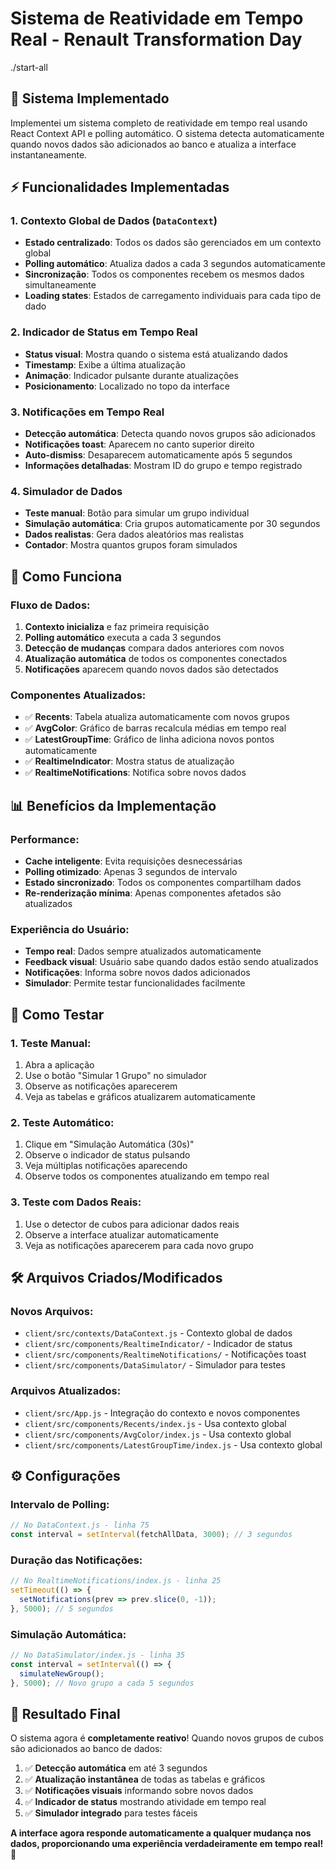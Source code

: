# Sistema de Reatividade em Tempo Real - Renault Transformation Day
./start-all

## 🚀 Sistema Implementado

Implementei um sistema completo de reatividade em tempo real usando React Context API e polling automático. O sistema detecta automaticamente quando novos dados são adicionados ao banco e atualiza a interface instantaneamente.

## ⚡ Funcionalidades Implementadas

### 1. **Contexto Global de Dados (`DataContext`)**
- **Estado centralizado**: Todos os dados são gerenciados em um contexto global
- **Polling automático**: Atualiza dados a cada 3 segundos automaticamente
- **Sincronização**: Todos os componentes recebem os mesmos dados simultaneamente
- **Loading states**: Estados de carregamento individuais para cada tipo de dado

### 2. **Indicador de Status em Tempo Real**
- **Status visual**: Mostra quando o sistema está atualizando dados
- **Timestamp**: Exibe a última atualização
- **Animação**: Indicador pulsante durante atualizações
- **Posicionamento**: Localizado no topo da interface

### 3. **Notificações em Tempo Real**
- **Detecção automática**: Detecta quando novos grupos são adicionados
- **Notificações toast**: Aparecem no canto superior direito
- **Auto-dismiss**: Desaparecem automaticamente após 5 segundos
- **Informações detalhadas**: Mostram ID do grupo e tempo registrado

### 4. **Simulador de Dados**
- **Teste manual**: Botão para simular um grupo individual
- **Simulação automática**: Cria grupos automaticamente por 30 segundos
- **Dados realistas**: Gera dados aleatórios mas realistas
- **Contador**: Mostra quantos grupos foram simulados

## 🔧 Como Funciona

### Fluxo de Dados:
1. **Contexto inicializa** e faz primeira requisição
2. **Polling automático** executa a cada 3 segundos
3. **Detecção de mudanças** compara dados anteriores com novos
4. **Atualização automática** de todos os componentes conectados
5. **Notificações** aparecem quando novos dados são detectados

### Componentes Atualizados:
- ✅ **Recents**: Tabela atualiza automaticamente com novos grupos
- ✅ **AvgColor**: Gráfico de barras recalcula médias em tempo real
- ✅ **LatestGroupTime**: Gráfico de linha adiciona novos pontos automaticamente
- ✅ **RealtimeIndicator**: Mostra status de atualização
- ✅ **RealtimeNotifications**: Notifica sobre novos dados

## 📊 Benefícios da Implementação

### Performance:
- **Cache inteligente**: Evita requisições desnecessárias
- **Polling otimizado**: Apenas 3 segundos de intervalo
- **Estado sincronizado**: Todos os componentes compartilham dados
- **Re-renderização mínima**: Apenas componentes afetados são atualizados

### Experiência do Usuário:
- **Tempo real**: Dados sempre atualizados automaticamente
- **Feedback visual**: Usuário sabe quando dados estão sendo atualizados
- **Notificações**: Informa sobre novos dados adicionados
- **Simulador**: Permite testar funcionalidades facilmente

## 🎯 Como Testar

### 1. **Teste Manual:**
1. Abra a aplicação
2. Use o botão "Simular 1 Grupo" no simulador
3. Observe as notificações aparecerem
4. Veja as tabelas e gráficos atualizarem automaticamente

### 2. **Teste Automático:**
1. Clique em "Simulação Automática (30s)"
2. Observe o indicador de status pulsando
3. Veja múltiplas notificações aparecendo
4. Observe todos os componentes atualizando em tempo real

### 3. **Teste com Dados Reais:**
1. Use o detector de cubos para adicionar dados reais
2. Observe a interface atualizar automaticamente
3. Veja as notificações aparecerem para cada novo grupo

## 🛠️ Arquivos Criados/Modificados

### Novos Arquivos:
- `client/src/contexts/DataContext.js` - Contexto global de dados
- `client/src/components/RealtimeIndicator/` - Indicador de status
- `client/src/components/RealtimeNotifications/` - Notificações toast
- `client/src/components/DataSimulator/` - Simulador para testes

### Arquivos Atualizados:
- `client/src/App.js` - Integração do contexto e novos componentes
- `client/src/components/Recents/index.js` - Usa contexto global
- `client/src/components/AvgColor/index.js` - Usa contexto global
- `client/src/components/LatestGroupTime/index.js` - Usa contexto global

## ⚙️ Configurações

### Intervalo de Polling:
```javascript
// No DataContext.js - linha 75
const interval = setInterval(fetchAllData, 3000); // 3 segundos
```

### Duração das Notificações:
```javascript
// No RealtimeNotifications/index.js - linha 25
setTimeout(() => {
  setNotifications(prev => prev.slice(0, -1));
}, 5000); // 5 segundos
```

### Simulação Automática:
```javascript
// No DataSimulator/index.js - linha 35
const interval = setInterval(() => {
  simulateNewGroup();
}, 5000); // Novo grupo a cada 5 segundos
```

## 🎉 Resultado Final

O sistema agora é **completamente reativo**! Quando novos grupos de cubos são adicionados ao banco de dados:

1. ✅ **Detecção automática** em até 3 segundos
2. ✅ **Atualização instantânea** de todas as tabelas e gráficos
3. ✅ **Notificações visuais** informando sobre novos dados
4. ✅ **Indicador de status** mostrando atividade em tempo real
5. ✅ **Simulador integrado** para testes fáceis

**A interface agora responde automaticamente a qualquer mudança nos dados, proporcionando uma experiência verdadeiramente em tempo real!** 🚀
